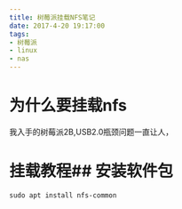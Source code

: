 ```yaml
---
title: 树莓派挂载NFS笔记
date: 2017-4-20 19:17:00
tags:
- 树莓派
- linux
- nas
---
```


# 为什么要挂载nfs
我入手的树莓派2B,USB2.0瓶颈问题一直让人，
# 挂载教程##  安装软件包
`sudo apt install nfs-common`
